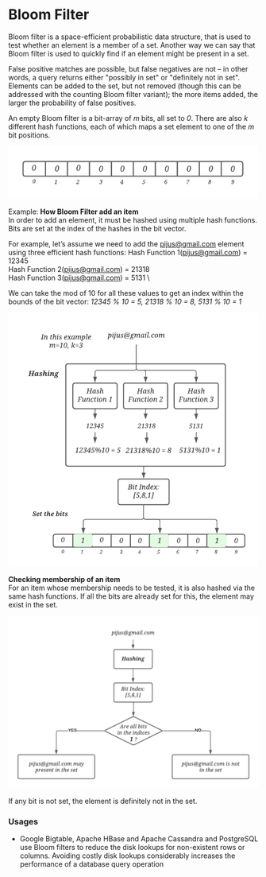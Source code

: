 # Bloom Filter

Bloom filter is a space-efficient probabilistic data structure, that is used to test whether an element is a member of a set.
Another way we can say that Bloom filter is used to quickly find if an element might be present in a set.

False positive matches are possible, but false negatives are not – in other words, a query returns either "possibly in set" 
or "definitely not in set". Elements can be added to the set, but not removed (though this can be addressed with the 
counting Bloom filter variant); the more items added, the larger the probability of false positives.

An empty Bloom filter is a bit-array of _m_ bits, all set to _0_. 
There are also _k_ different hash functions, each of which maps a set element to one of the _m_ bit positions.

![Bloom Filter](./img/BloomFilter.png)


Example:
**How Bloom Filter add an item**\
In order to add an element, it must be hashed using multiple hash functions. Bits are set at the index of the hashes in the bit vector.

For example, let’s assume we need to add the pijus@gmail.com element using three efficient hash functions: 
Hash Function 1(pijus@gmail.com) = 12345 \
Hash Function 2(pijus@gmail.com) = 21318 \
Hash Function 3(pijus@gmail.com) = 5131 \

We can take the mod of 10 for all these values to get an index within the bounds of the bit vector: _12345 % 10 = 5, 21318 % 10 = 8, 5131 % 10 = 1_

![BloomFilter Hashing](./img/BloomFilter_Hashing.png)


**Checking membership of an item**\
For an item whose membership needs to be tested, it is also hashed via the same hash functions.
If all the bits are already set for this, the element may exist in the set.


![BloomFilter_Check](./img/BloomFilter_check.png)




If any bit is not set, the element is definitely not in the set.


### Usages
- Google Bigtable, Apache HBase and Apache Cassandra and PostgreSQL use Bloom filters to reduce the disk lookups for 
non-existent rows or columns. Avoiding costly disk lookups considerably increases the performance of a database query operation



